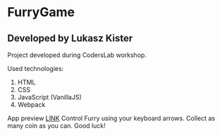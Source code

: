 # FurryGame
## Developed by Lukasz Kister

Project developed during CodersLab workshop.

Used technologies: 
1. HTML
2. CSS 
3. JavaScript (VanillaJS) 
4. Webpack 

App preview [LINK](https://lkister.github.io/FurryGame/index.html)
Control Furry using your keyboard arrows. Collect as many coin as you can. Good luck!
